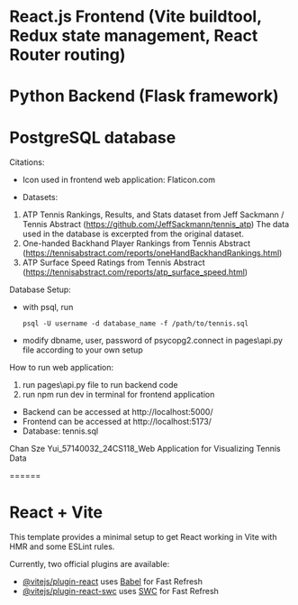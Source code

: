 # React.js Frontend (Vite buildtool, Redux state management, React Router routing)

# Python Backend (Flask framework)

# PostgreSQL database

Citations:

- Icon used in frontend web application: Flaticon.com

- Datasets:

1. ATP Tennis Rankings, Results, and Stats dataset from Jeff Sackmann / Tennis Abstract (https://github.com/JeffSackmann/tennis_atp)
   The data used in the database is excerpted from the original dataset.
2. One-handed Backhand Player Rankings from Tennis Abstract (https://tennisabstract.com/reports/oneHandBackhandRankings.html)
3. ATP Surface Speed Ratings from Tennis Abstract (https://tennisabstract.com/reports/atp_surface_speed.html)

Database Setup:

- with psql, run

  `psql -U username -d database_name -f /path/to/tennis.sql`

- modify dbname, user, password of psycopg2.connect in pages\api.py file according to your own setup

How to run web application:

1. run pages\api.py file to run backend code
2. run npm run dev in terminal for frontend application

- Backend can be accessed at http://localhost:5000/
- Frontend can be accessed at http://localhost:5173/
- Database: tennis.sql

Chan Sze Yui_57140032_24CS118_Web Application for Visualizing Tennis Data

======

# React + Vite

This template provides a minimal setup to get React working in Vite with HMR and some ESLint rules.

Currently, two official plugins are available:

- [@vitejs/plugin-react](https://github.com/vitejs/vite-plugin-react/blob/main/packages/plugin-react/README.md) uses [Babel](https://babeljs.io/) for Fast Refresh
- [@vitejs/plugin-react-swc](https://github.com/vitejs/vite-plugin-react-swc) uses [SWC](https://swc.rs/) for Fast Refresh
